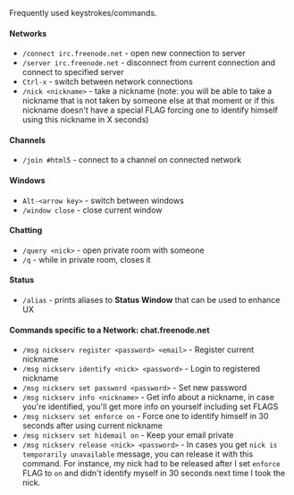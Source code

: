 Frequently used keystrokes/commands.


#### Networks

* `/connect irc.freenode.net` - open new connection to server
* `/server irc.freenode.net` - disconnect from current connection and connect to specified server
* `Ctrl-x` - switch between network connections
* `/nick <nickname>` - take a nickname (note: you will be able to take a nickname that is not taken by someone else at that moment or if this nickname doesn't have a special FLAG forcing one to identify himself using this nickname in X seconds)

#### Channels

* `/join #html5` - connect to a channel on connected network

#### Windows 

* `Alt-<arrow key>` - switch between windows
* `/window close` - close current window

#### Chatting

* `/query <nick>` - open private room with someone
* `/q` - while in private room, closes it

#### Status

* `/alias` - prints aliases to **Status Window** that can be used to enhance UX


#### Commands specific to a Network: chat.freenode.net

* `/msg nickserv register <password> <email>` - Register current nickname
* `/msg nickserv identify <nick> <password>` - Login to registered nickname
* `/msg nickserv set password <password>` - Set new password
* `/msg nickserv info <nickname>` - Get info about a nickname, in case you're identified, you'll get more info on yourself including set FLAGS
* `/msg nickserv set enforce on` - Force one to identify himself in 30 seconds after using current nickname
* `/msg nickserv set hidemail on` - Keep your email private
* `/msg nickserv release <nick> <password>` - In cases you get `nick is temporarily unavailable` message, you can release it with this command. For instance, my nick had to be released after I set `enforce` FLAG to `on` and didn't identify myself in 30 seconds next time I took the nick.